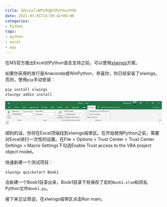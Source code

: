 ```yaml
---
title: 在Excel/WPS中运行Python代码
date: 2021-03-01T14:59:42+08:00
categories:
- Python
tags:
- python
- excel
- wps
---
```


在MS官方推出Excel对Python语言支持之前，可以使用[xlwings](https://docs.xlwings.org/)方案。
<!-- more -->
如果你采用的发行是Anaconda或WinPython，恭喜你，你已经安装了xlwings。否则，使用`pip`手动安装：

```
pip install xlwings
xlwings addin install
```

![](27311_original.png)

顺利的话，你将在Excel顶端找到xlwings缎带区。在开始使用Python之前，需要对Excel进行一次性的设置。在File > Options > Trust Center > Trust Center Settings > Macro Settings下勾选Enable Trust access to the VBA project object model。

快速新建一个测试项目：

```
xlwings quickstart Book1
```

会新建一个Book1目录出来，Book1目录下有保存了宏的`Book1.xlsm`和同名Python文件`Book1.py`。

接下来见证奇迹。在xlwings缎带区点击Run main。
